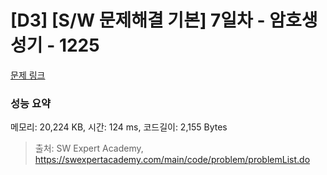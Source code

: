 # [D3] [S/W 문제해결 기본] 7일차 - 암호생성기 - 1225 

[문제 링크](https://swexpertacademy.com/main/code/problem/problemDetail.do?contestProbId=AV14uWl6AF0CFAYD) 

### 성능 요약

메모리: 20,224 KB, 시간: 124 ms, 코드길이: 2,155 Bytes



> 출처: SW Expert Academy, https://swexpertacademy.com/main/code/problem/problemList.do